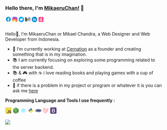 ### Hello there, I'm [MikaeruChan!](https://mikae.ru) 👋

<a href="https://facebook.com">
  <img align="left" alt="MikaeruChan | Facebook" width="20px" src="https://raw.githubusercontent.com/mikaeruchan/mikaeruchan/main/assets/facebook.png" />
</a>
<a href="https://instagram.com/mikaeru.chn">
  <img align="left" alt="MikaeruChan | Instagram" width="21px" src="https://raw.githubusercontent.com/mikaeruchan/mikaeruchan/main/assets/instagram.png" />
</a>
<a href="https://twitter.com/mikaeruchann">
  <img align="left" alt="MikaeruChan | Twitter" width="21px" src="https://raw.githubusercontent.com/mikaeruchan/mikaeruchan/main/assets/twitter.png" />
</a>
<a href="https://medium.com/@mikaeruchan">
  <img align="left" alt="MikaeruChan | Medium" width="21px" src="https://raw.githubusercontent.com/mikaeruchan/mikaeruchan/main/assets/medium.png" />
</a>
<a href="https://www.linkedin.com/in/mikael-chandra/">
  <img align="left" alt="MikaeruChan | LinkedIn" width="21px" src="https://raw.githubusercontent.com/mikaeruchan/mikaeruchan/main/assets/linkedin.png" />
</a>
<a href="https://dribbble.com/mikaeruchn/">
  <img align="left" alt="MikaeruChan | Dribbble" width="21px" src="https://raw.githubusercontent.com/mikaeruchan/mikaeruchan/main/assets/dribbble.png" />
</a>

<br />
<br />

Hello👋, I'm MikaeruChan or Mikael Chandra, a Web Designer and Web Developer from Indonesia.

- :office: I’m currently working at [Cernation](https://github.com/cernation) as a founder and creating something that is in my imagination.
- :books: I am currently focusing on exploring some programming related to the server backend.
- :books: & :video_game: with :coffee: i love reading books and playing games with a cup of coffee
- :speech_balloon: if there is a problem in my project or program or whatever it is you can ask me [here](https://twitter.com/mikaeruchann/)

**Programming Language and Tools I use frequently :**

<code><img height="20" src="https://raw.githubusercontent.com/github/explore/80688e429a7d4ef2fca1e82350fe8e3517d3494d/topics/javascript/javascript.png"></code>
<code><img height="20" src="https://raw.githubusercontent.com/github/explore/80688e429a7d4ef2fca1e82350fe8e3517d3494d/topics/nodejs/nodejs.png"></code>
<code><img height="20" src="https://raw.githubusercontent.com/github/explore/80688e429a7d4ef2fca1e82350fe8e3517d3494d/topics/react/react.png"></code>
<code><img height="20" src="https://raw.githubusercontent.com/github/explore/80688e429a7d4ef2fca1e82350fe8e3517d3494d/topics/python/python.png"></code>
<code><img height="20" src="https://raw.githubusercontent.com/github/explore/80688e429a7d4ef2fca1e82350fe8e3517d3494d/topics/php/php.png"></code>
<code><img height="20" src="https://raw.githubusercontent.com/github/explore/80688e429a7d4ef2fca1e82350fe8e3517d3494d/topics/laravel/laravel.png"></code>
<code><img height="20" src="https://raw.githubusercontent.com/github/explore/80688e429a7d4ef2fca1e82350fe8e3517d3494d/topics/bootstrap/bootstrap.png"></code>

<a href="https://github.com/mikaeruchan">
  <img align="center" src="https://github-readme-stats.vercel.app/api/top-langs/?username=mikaeruchan&layout=compact&theme=tokyonight" />
</a>
